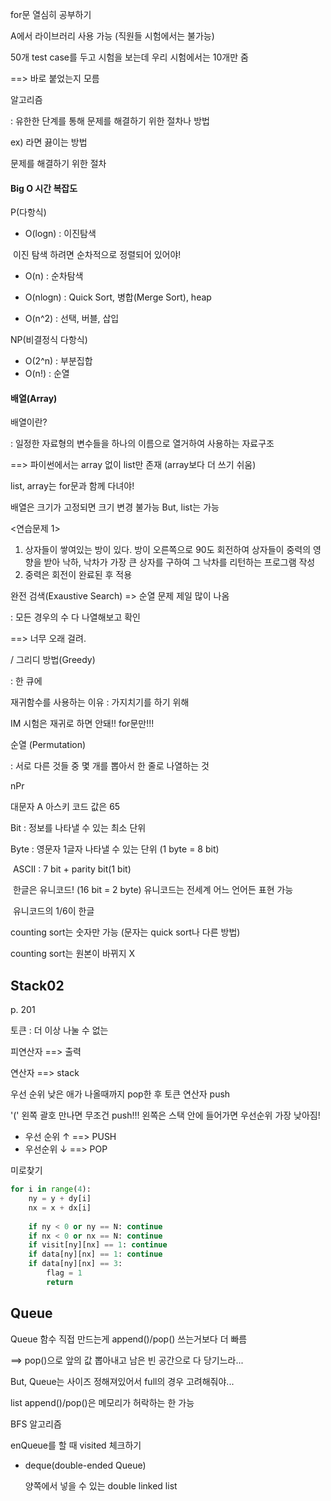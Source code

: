 for문 열심히 공부하기

A에서 라이브러리 사용 가능 (직원들 시험에서는 불가능)

50개 test case를 두고 시험을 보는데 우리 시험에서는 10개만 줌

==> 바로 붙었는지 모름



알고리즘

: 유한한 단계를 통해 문제를 해결하기 위한 절차나 방법

ex) 라면 끓이는 방법

문제를 해결하기 위한 절차



#### Big O 시간 복잡도

P(다항식)

- O(logn) : 이진탐색

​	이진 탐색 하려면 순차적으로 정렬되어 있어야!

- O(n) : 순차탐색

- O(nlogn) : Quick Sort, 병합(Merge Sort), heap

- O(n^2) : 선택, 버블, 삽입

NP(비결정식 다항식)

- O(2^n) : 부분집합
- O(n!) : 순열



#### 배열(Array)

배열이란?

: 일정한 자료형의 변수들을 하나의 이름으로 열거하여 사용하는 자료구조

 ==> 파이썬에서는 array 없이 list만 존재 (array보다 더 쓰기 쉬움)

list, array는 for문과 함께 다녀야!



배열은 크기가 고정되면 크기 변경 불가능 But, list는 가능



<연습문제 1>

1. 상자들이 쌓여있는 방이 있다. 방이 오른쪽으로 90도 회전하여 상자들이 중력의 영향을 받아 낙하, 낙차가 가장 큰 상자를 구하여 그 낙차를 리턴하는 프로그램 작성
2. 중력은 회전이 완료된 후 적용





완전 검색(Exaustive Search)	=> 순열 문제 제일 많이 나옴

: 모든 경우의 수 다 나열해보고 확인

 ==> 너무 오래 걸려. 

/ 그리디 방법(Greedy)

: 한 큐에 



재귀함수를 사용하는 이유 : 가지치기를 하기 위해

IM 시험은 재귀로 하면 안돼!! for문만!!!



순열 (Permutation)

 : 서로 다른 것들 중 몇 개를 뽑아서 한 줄로 나열하는 것

 nPr



대문자 A 아스키 코드 값은 65

Bit : 정보를 나타낼 수 있는 최소 단위

Byte : 영문자 1글자 나타낼 수 있는 단위 (1 byte = 8 bit)

​	ASCII : 7 bit + parity bit(1 bit)

​	한글은 유니코드! (16 bit = 2 byte) 유니코드는 전세계 어느 언어든 표현 가능

​	유니코드의 1/6이 한글



counting sort는 숫자만 가능 (문자는 quick sort나 다른 방법)

counting sort는 원본이 바뀌지 X





## Stack02

p. 201

토큰 : 더 이상 나눌 수 없는



피연산자 ==> 출력

연산자 ==> stack



우선 순위 낮은 애가 나올때까지 pop한 후 토큰 연산자 push

'(' 왼쪽 괄호 만나면 무조건 push!!! 왼쪽은 스택 안에 들어가면 우선순위 가장 낮아짐!

- 우선 순위 ↑ ==> PUSH
- 우선순위 ↓ ==> POP





미로찾기

```python
for i in range(4):
    ny = y + dy[i]
    nx = x + dx[i]
    
    if ny < 0 or ny == N: continue
    if nx < 0 or nx == N: continue
    if visit[ny][nx] == 1: continue
    if data[ny][nx] == 1: continue
    if data[ny][nx] == 3:
        flag = 1
        return
```





## Queue

Queue 함수 직접 만드는게 append()/pop() 쓰는거보다 더 빠름

==> pop()으로 앞의 값 뽑아내고 남은 빈 공간으로 다 당기느라...

But, Queue는 사이즈 정해져있어서 full의 경우 고려해줘야...

list append()/pop()은 메모리가 허락하는 한 가능



BFS 알고리즘

enQueue를 할 때 visited 체크하기



- deque(double-ended Queue)

  양쪽에서 넣을 수 있는 double linked list